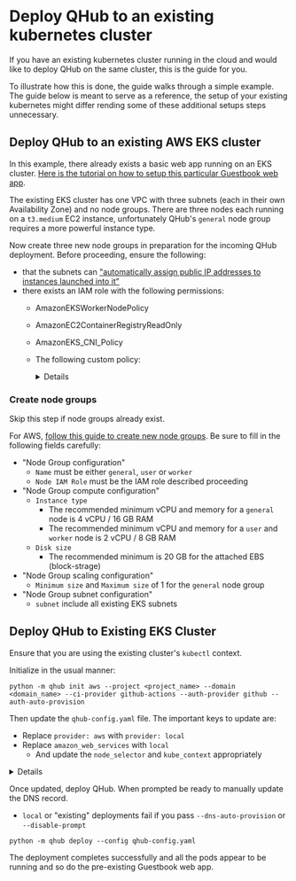 # Deploy QHub to an existing kubernetes cluster

If you have an existing kubernetes cluster running in the cloud and would like to deploy QHub on the same cluster, this is the guide for you.

To illustrate how this is done, the guide walks through a simple example. The guide below is meant to serve as a reference, the setup of your existing kubernetes might differ
rending some of these additional setups steps unnecessary.

## Deploy QHub to an existing AWS EKS cluster

In this example, there already exists a basic web app running on an EKS cluster.
[Here is the tutorial on how to setup this particular Guestbook web app](https://logz.io/blog/amazon-eks-cluster/).

The existing EKS cluster has one VPC with three subnets (each in their own Availability Zone) and no node groups. There are three nodes each running on a `t3.medium` EC2 instance,
unfortunately QHub's `general` node group requires a more powerful instance type.

Now create three new node groups in preparation for the incoming QHub deployment. Before proceeding, ensure the following:

- that the subnets can
  ["automatically assign public IP addresses to instances launched into it"](https://docs.aws.amazon.com/vpc/latest/userguide/vpc-ip-addressing.html#subnet-public-ip)
- there exists an IAM role with the following permissions:
  - AmazonEKSWorkerNodePolicy

  - AmazonEC2ContainerRegistryReadOnly

  - AmazonEKS_CNI_Policy

  - The following custom policy:

    <details>

    ```json
    {
        "Version": "2012-10-17",
        "Statement": [
            {
                "Sid": "eksWorkerAutoscalingAll",
                "Effect": "Allow",
                "Action": [
                    "ec2:DescribeLaunchTemplateVersions",
                    "autoscaling:DescribeTags",
                    "autoscaling:DescribeLaunchConfigurations",
                    "autoscaling:DescribeAutoScalingInstances",
                    "autoscaling:DescribeAutoScalingGroups"
                ],
                "Resource": "*"
            },
            {
                "Sid": "eksWorkerAutoscalingOwn",
                "Effect": "Allow",
                "Action": [
                    "autoscaling:UpdateAutoScalingGroup",
                    "autoscaling:TerminateInstanceInAutoScalingGroup",
                    "autoscaling:SetDesiredCapacity"
                ],
                "Resource": "*",
                "Condition": {
                    "StringEquals": {
                        "autoscaling:ResourceTag/k8s.io/cluster-autoscaler/enabled": [
                            "true"
                        ],
                        "autoscaling:ResourceTag/kubernetes.io/cluster/eaeeks": [
                            "owned"
                        ]
                    }
                }
            }
        ]
    }
    ```

    </details>

### Create node groups

Skip this step if node groups already exist.

For AWS, [follow this guide to create new node groups](https://docs.aws.amazon.com/eks/latest/userguide/create-managed-node-group.html). Be sure to fill in the following fields
carefully:

- "Node Group configuration"
  - `Name` must be either `general`, `user` or `worker`
  - `Node IAM Role` must be the IAM role described proceeding
- "Node Group compute configuration"
  - `Instance type`
    - The recommended minimum vCPU and memory for a `general` node is 4 vCPU / 16 GB RAM
    - The recommended minimum vCPU and memory for a `user` and `worker` node is 2 vCPU / 8 GB RAM
  - `Disk size`
    - The recommended minimum is 20 GB for the attached EBS (block-strage)
- "Node Group scaling configuration"
  - `Minimum size` and `Maximum size` of 1 for the `general` node group
- "Node Group subnet configuration"
  - `subnet` include all existing EKS subnets

## Deploy QHub to Existing EKS Cluster

Ensure that you are using the existing cluster's `kubectl` context.

Initialize in the usual manner:

```
python -m qhub init aws --project <project_name> --domain <domain_name> --ci-provider github-actions --auth-provider github --auth-auto-provision
```

Then update the `qhub-config.yaml` file. The important keys to update are:

- Replace `provider: aws` with `provider: local`
- Replace `amazon_web_services` with `local`
  - And update the `node_selector` and `kube_context` appropriately

<details>

```
project_name: <project_name>
provider: local
domain: <domain_name>
certificate:
  type: self-signed
security:
  authentication:
    type: GitHub
    config:
      client_id:
      client_secret:
      oauth_callback_url: https://<domain_name>/hub/oauth_callback
default_images:
  jupyterhub: quansight/qhub-jupyterhub:v0.3.13
  jupyterlab: quansight/qhub-jupyterlab:v0.3.13
  dask_worker: quansight/qhub-dask-worker:v0.3.13
storage:
  conda_store: 60Gi
  shared_filesystem: 100Gi
theme:
  jupyterhub:
    hub_title: QHub - eaeexisting
    hub_subtitle: Autoscaling Compute Environment on Amazon Web Services
    welcome: Welcome to eaeexisting.qhub.dev. It's maintained by <a href="http://quansight.com">Quansight
      staff</a>. The hub's configuration is stored in a github repository based on
      <a href="https://github.com/Quansight/qhub/">https://github.com/Quansight/qhub/</a>.
      To provide feedback and report any technical problems, please use the <a href="https://github.com/Quansight/qhub/issues">github
      issue tracker</a>.
    logo: /hub/custom/images/jupyter_qhub_logo.svg
    primary_color: '#4f4173'
    secondary_color: '#957da6'
    accent_color: '#32C574'
    text_color: '#111111'
    h1_color: '#652e8e'
    h2_color: '#652e8e'
monitoring:
  enabled: true
cdsdashboards:
  enabled: true
  cds_hide_user_named_servers: true
  cds_hide_user_dashboard_servers: false
ci_cd:
  type: github-actions
  branch: main
terraform_state:
  type: remote
namespace: dev
local:
  kube_context: arn:aws:eks:<region>:xxxxxxxxxxxx:cluster/<existing_cluster_name>
  node_selectors:
    general:
      key: eks.amazonaws.com/nodegroup
      value: general
    user:
      key: eks.amazonaws.com/nodegroup
      value: user
    worker:
      key: eks.amazonaws.com/nodegroup
      value: worker
profiles:
  jupyterlab:
  - display_name: Small Instance
    description: Stable environment with 1 cpu / 4 GB ram
    default: true
    kubespawner_override:
      cpu_limit: 1
      cpu_guarantee: 0.75
      mem_limit: 4G
      mem_guarantee: 2.5G
      image: quansight/qhub-jupyterlab:v0.3.13
  - display_name: Medium Instance
    description: Stable environment with 2 cpu / 8 GB ram
    kubespawner_override:
      cpu_limit: 2
      cpu_guarantee: 1.5
      mem_limit: 8G
      mem_guarantee: 5G
      image: quansight/qhub-jupyterlab:v0.3.13
  dask_worker:
    Small Worker:
      worker_cores_limit: 1
      worker_cores: 0.75
      worker_memory_limit: 4G
      worker_memory: 2.5G
      worker_threads: 1
      image: quansight/qhub-dask-worker:v0.3.13
    Medium Worker:
      worker_cores_limit: 2
      worker_cores: 1.5
      worker_memory_limit: 8G
      worker_memory: 5G
      worker_threads: 2
      image: quansight/qhub-dask-worker:v0.3.13
environments:
  environment-dask.yaml:
    name: dask
    channels:
    - conda-forge
    dependencies:
    - python
    - ipykernel
    - ipywidgets
    - qhub-dask ==0.3.13
    - python-graphviz
    - numpy
    - numba
    - pandas
  environment-dashboard.yaml:
    name: dashboard
    channels:
    - conda-forge
    dependencies:
    - python==3.9.7
    - ipykernel==6.4.1
    - ipywidgets==7.6.5
    - qhub-dask==0.3.13
    - param==1.11.1
    - python-graphviz==0.17
    - matplotlib==3.4.3
    - panel==0.12.4
    - voila==0.2.16
    - streamlit==1.0.0
    - dash==2.0.0
    - cdsdashboards-singleuser==0.5.7

```

</details>

Once updated, deploy QHub. When prompted be ready to manually update the DNS record.

- `local` or "existing" deployments fail if you pass `--dns-auto-provision` or `--disable-prompt`

```
python -m qhub deploy --config qhub-config.yaml
```

The deployment completes successfully and all the pods appear to be running and so do the pre-existing Guestbook web app.
